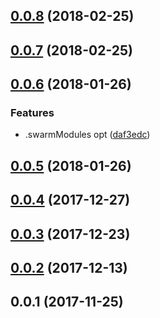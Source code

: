 <a name="0.0.8"></a>
## [0.0.8](https://github.com/ZeroNetJS/zeronet-node/compare/v0.0.7...v0.0.8) (2018-02-25)



<a name="0.0.7"></a>
## [0.0.7](https://github.com/ZeroNetJS/zeronet-node/compare/v0.0.6...v0.0.7) (2018-02-25)



<a name="0.0.6"></a>
## [0.0.6](https://github.com/ZeroNetJS/zeronet-node/compare/v0.0.5...v0.0.6) (2018-01-26)


### Features

* .swarmModules opt ([daf3edc](https://github.com/ZeroNetJS/zeronet-node/commit/daf3edc))



<a name="0.0.5"></a>
## [0.0.5](https://github.com/ZeroNetJS/zeronet-node/compare/v0.0.4...v0.0.5) (2018-01-26)



<a name="0.0.4"></a>
## [0.0.4](https://github.com/ZeroNetJS/zeronet-node/compare/v0.0.3...v0.0.4) (2017-12-27)



<a name="0.0.3"></a>
## [0.0.3](https://github.com/ZeroNetJS/zeronet-node/compare/v0.0.2...v0.0.3) (2017-12-23)



<a name="0.0.2"></a>
## [0.0.2](https://github.com/ZeroNetJS/zeronet-node/compare/v0.0.1...v0.0.2) (2017-12-13)



<a name="0.0.1"></a>
## 0.0.1 (2017-11-25)



